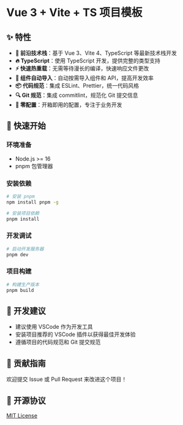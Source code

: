 # Vue 3 + Vite + TS 项目模板

## ✨ 特性

- **💪 前沿技术栈**：基于 Vue 3、Vite 4、TypeScript 等最新技术栈开发
- **🔥 TypeScript**：使用 TypeScript 开发，提供完整的类型支持
- **⚡️ 快速热重载**：无需等待漫长的编译，快速响应文件更改
- **🎨 组件自动导入**：自动按需导入组件和 API，提高开发效率
- **📦 代码规范**：集成 ESLint、Prettier，统一代码风格
- **🔍 Git 规范**：集成 commitlint，规范化 Git 提交信息
- **🎯 零配置**：开箱即用的配置，专注于业务开发

## 🚀 快速开始

### 环境准备

- Node.js >= 16
- pnpm 包管理器

### 安装依赖

```bash
# 安装 pnpm
npm install pnpm -g

# 安装项目依赖
pnpm install
```

### 开发调试

```bash
# 启动开发服务器
pnpm dev
```

### 项目构建

```bash
# 构建生产版本
pnpm build
```

## 📝 开发建议

- 建议使用 VSCode 作为开发工具
- 安装项目推荐的 VSCode 插件以获得最佳开发体验
- 遵循项目的代码规范和 Git 提交规范

## 🤝 贡献指南

欢迎提交 Issue 或 Pull Request 来改进这个项目！

## 📄 开源协议

[MIT License](./LICENSE)
